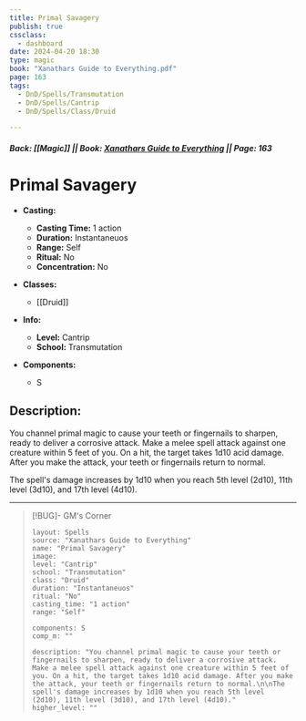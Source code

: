 ```yaml
---
title: Primal Savagery
publish: true
cssclass:
  - dashboard
date: 2024-04-20 18:30
type: magic
book: "Xanathars Guide to Everything.pdf"
page: 163
tags:
  - DnD/Spells/Transmutation
  - DnD/Spells/Cantrip
  - DnD/Spells/Class/Druid

---
```


##### Back: [[Magic]] || Book: [Xanathars Guide to Everything](https://drive.google.com/drive/folders/1O5bhpYizcIT5xxAoLOuzCRht_PVS7VSG?usp=sharing) || Page: 163

# Primal Savagery

- **Casting:**
    - **Casting Time:** 1 action
    - **Duration:** Instantaneuos
    - **Range:** Self
    - **Ritual:** No
    - **Concentration:** No
- **Classes:**
    - [[Druid]]

- **Info:**
    - **Level:** Cantrip
    - **School:** Transmutation
- **Components:**
    - S


## Description:
You channel primal magic to cause your teeth or fingernails to sharpen, ready to deliver a corrosive attack. Make a melee spell attack against one creature within 5 feet of you. On a hit, the target takes 1d10 acid damage. After you make the attack, your teeth or fingernails return to normal.

The spell's damage increases by 1d10 when you reach 5th level (2d10), 11th level (3d10), and 17th level (4d10).



---

> [!BUG]- GM's Corner
>
> ```statblock
> layout: Spells
> source: "Xanathars Guide to Everything"
> name: "Primal Savagery"
> image: 
> level: "Cantrip"
> school: "Transmutation"
> class: "Druid"
> duration: "Instantaneuos"
> ritual: "No"
> casting_time: "1 action"
> range: "Self"
>
> components: S
> comp_m: ""
>
> description: "You channel primal magic to cause your teeth or fingernails to sharpen, ready to deliver a corrosive attack. Make a melee spell attack against one creature within 5 feet of you. On a hit, the target takes 1d10 acid damage. After you make the attack, your teeth or fingernails return to normal.\n\nThe spell's damage increases by 1d10 when you reach 5th level (2d10), 11th level (3d10), and 17th level (4d10)."
> higher_level: ""
> ```
